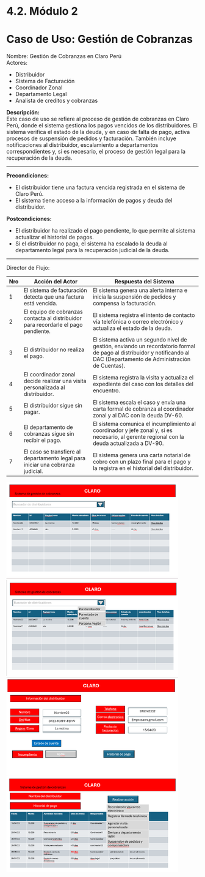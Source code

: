 # 4.2. Módulo 2

# Caso de Uso: Gestión de Cobranzas 

Nombre: Gestión de Cobranzas en Claro Perú  
Actores:  
- Distribuidor  
- Sistema de Facturación  
- Coordinador Zonal  
- Departamento Legal  
- Analista de creditos y cobranzas

**Descripción:**  
Este caso de uso se refiere al proceso de gestión de cobranzas en Claro Perú, donde el sistema gestiona los pagos vencidos de los distribuidores. El sistema verifica el estado de la deuda, y en caso de falta de pago, activa procesos de suspensión de pedidos y facturación. También incluye notificaciones al distribuidor, escalamiento a departamentos correspondientes y, si es necesario, el proceso de gestión legal para la recuperación de la deuda.

---

**Precondiciones:**  
- El distribuidor tiene una factura vencida registrada en el sistema de Claro Perú.  
- El sistema tiene acceso a la información de pagos y deuda del distribuidor.

**Postcondiciones:**  
- El distribuidor ha realizado el pago pendiente, lo que permite al sistema actualizar el historial de pagos.  
- Si el distribuidor no paga, el sistema ha escalado la deuda al departamento legal para la recuperación judicial de la deuda.

---
 Director de Flujo: 

| Nro | Acción del Actor | Respuesta del Sistema |
|-----|------------------|----------------------|
| 1   | El sistema de facturación detecta que una factura está vencida. | El sistema genera una alerta interna e inicia la suspensión de pedidos y compensa la facturación. |
| 2   | El equipo de cobranzas contacta al distribuidor para recordarle el pago pendiente. | El sistema registra el intento de contacto vía telefónica o correo electrónico y actualiza el estado de la deuda. |
| 3   | El distribuidor no realiza el pago. | El sistema activa un segundo nivel de gestión, enviando un recordatorio formal de pago al distribuidor y notificando al DAC (Departamento de Administración de Cuentas). |
| 4   | El coordinador zonal decide realizar una visita personalizada al distribuidor. | El sistema registra la visita y actualiza el expediente del caso con los detalles del encuentro. |
| 5   | El distribuidor sigue sin pagar. | El sistema escala el caso y envía una carta formal de cobranza al coordinador zonal y al DAC con la deuda DV-60. |
| 6   | El departamento de cobranzas sigue sin recibir el pago. | El sistema comunica el incumplimiento al coordinador y jefe zonal y, si es necesario, al gerente regional con la deuda actualizada a DV-90. |
| 7   | El caso se transfiere al departamento legal para iniciar una cobranza judicial. | El sistema genera una carta notarial de cobro con un plazo final para el pago y la registra en el historial del distribuidor. |


<div align="center">
<a>
    <img src="https://github.com/fiis-bd242/bd242-grupo6/blob/main/src/PROTOTIPO1.png?raw=true" alt="Logo" width="450" style=" padding-right: 120px;">
</a>
</div>


<div align="center">
<a>
    <img src="https://github.com/fiis-bd242/bd242-grupo6/blob/main/src/PROTOTIPO2.png?raw=true" alt="Logo" width="450" style=" padding-right: 120px;">
</a>
</div>
<div align="center">
<a>
    <img src="https://github.com/fiis-bd242/bd242-grupo6/blob/main/src/PROTOTIPO3.png?raw=true" alt="Logo" width="450" style=" padding-right: 120px;">
</a>
</div>

<div align="center">
<a>
    <img src="https://github.com/fiis-bd242/bd242-grupo6/blob/main/src/prorotipo55.png?raw=true" alt="Logo" width="450" style=" padding-right: 120px;">
</a>
</div>

